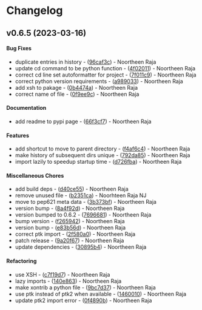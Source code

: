 # Changelog

<!--next-version-placeholder-->

## v0.6.5 (2023-03-16)

#### Bug Fixes
- duplicate entries in history - ([96caf3c](https://github.com/jnoortheen/xontrib-hist-navigator/commit/96caf3c3129bbad6488ab3819450aa829f0e9df2)) - Noortheen Raja
- update cd command to be python function - ([4f02011](https://github.com/jnoortheen/xontrib-hist-navigator/commit/4f02011ca122d5db81c4764ff5bf62fc8f96f220)) - Noortheen Raja
- correct cd line set autoformatter for project - ([7f011c9](https://github.com/jnoortheen/xontrib-hist-navigator/commit/7f011c955e8c87b3721fb3aa39532efc64463dfe)) - Noortheen Raja
- correct python version requirements - ([a989033](https://github.com/jnoortheen/xontrib-hist-navigator/commit/a9890336515faf1829f79e34577e8b4acc19533f)) - Noortheen Raja
- add xsh to pakage - ([0b4474a](https://github.com/jnoortheen/xontrib-hist-navigator/commit/0b4474a7fe3b0c76c9faa83a65ceaa816b2a43e9)) - Noortheen Raja
- correct name of file - ([0f9ee9c](https://github.com/jnoortheen/xontrib-hist-navigator/commit/0f9ee9ccf4029b3fd0c4c59bc666d11ed0241301)) - Noortheen Raja
#### Documentation
- add readme to pypi page - ([66f3cf7](https://github.com/jnoortheen/xontrib-hist-navigator/commit/66f3cf7b12648772e1e2c3cc56826cf9bd13e68a)) - Noortheen Raja
#### Features
- add shortcut to move to parent directory - ([f4af6c4](https://github.com/jnoortheen/xontrib-hist-navigator/commit/f4af6c4483647d015df74a9686d91fad68eb89f9)) - Noortheen Raja
- make history of subsequent dirs unique - ([792da85](https://github.com/jnoortheen/xontrib-hist-navigator/commit/792da85b01c479b8e7129863a9964368f9b0ceac)) - Noortheen Raja
- import lazily to speedup startup time - ([d726fba](https://github.com/jnoortheen/xontrib-hist-navigator/commit/d726fbaa06a7ac9af33777d694a501532d13b7c7)) - Noortheen Raja
#### Miscellaneous Chores
- add build deps - ([d40ce55](https://github.com/jnoortheen/xontrib-hist-navigator/commit/d40ce55298b323f00c726fd6d7e430fc43bea385)) - Noortheen Raja
- remove unused file - ([b2351ca](https://github.com/jnoortheen/xontrib-hist-navigator/commit/b2351ca851e6de8a7c717ef47944c53440b04e1c)) - Noorhteen Raja NJ
- move to pep621 meta data - ([3b373bf](https://github.com/jnoortheen/xontrib-hist-navigator/commit/3b373bff353558e9da8c1ab9c162fa1034719d28)) - Noortheen Raja
- version bump - ([8a4f92d](https://github.com/jnoortheen/xontrib-hist-navigator/commit/8a4f92d46d296f61b6a59ac8d2d3c921714c16f6)) - Noortheen Raja
- version bumped to 0.6.2 - ([7696681](https://github.com/jnoortheen/xontrib-hist-navigator/commit/76966816404f870e500d341059d428c069047a78)) - Noortheen Raja
- bump version - ([f265942](https://github.com/jnoortheen/xontrib-hist-navigator/commit/f265942e323d6024394bdd735abff5cfb72dabcc)) - Noortheen Raja
- version bump - ([e83b56d](https://github.com/jnoortheen/xontrib-hist-navigator/commit/e83b56de4bc020078c4b8c71f5ffac2a90deb8f9)) - Noortheen Raja
- correct ptk import - ([2f580a0](https://github.com/jnoortheen/xontrib-hist-navigator/commit/2f580a0433fff25f025b2029da65f79f4d15fee1)) - Noortheen Raja
- patch release - ([9a20f67](https://github.com/jnoortheen/xontrib-hist-navigator/commit/9a20f67128219e25ae453373b0bdf52ffeb47a76)) - Noortheen Raja
- update dependencies - ([30895b4](https://github.com/jnoortheen/xontrib-hist-navigator/commit/30895b440df8108a6925a8a85f184f4d955f2121)) - Noortheen Raja
#### Refactoring
- use XSH - ([c7f19d7](https://github.com/jnoortheen/xontrib-hist-navigator/commit/c7f19d71df82805fae7e0fd65b214ae70eb50e79)) - Noortheen Raja
- lazy imports - ([140e863](https://github.com/jnoortheen/xontrib-hist-navigator/commit/140e8637a41b81d88fb1c77cc6ec0c6d6752251c)) - Noortheen Raja
- make xontrib a python file - ([9bc7d37](https://github.com/jnoortheen/xontrib-hist-navigator/commit/9bc7d37afe0646fdf60d2921689c790d2bb8f439)) - Noortheen Raja
- use ptk instead of ptk2 when available - ([1460010](https://github.com/jnoortheen/xontrib-hist-navigator/commit/1460010d3051af932b99c2bf52221fb9620c64c0)) - Noortheen Raja
- update ptk2 import error - ([0f4890b](https://github.com/jnoortheen/xontrib-hist-navigator/commit/0f4890bc41a5004807aa52eb4b2c26aad3e97c8c)) - Noortheen Raja
